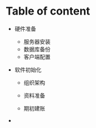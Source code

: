# Table of content

* 硬件准备
  * 服务器安装
  * 数据库备份
  * 客户端配置
* 软件初始化

  * 组织架构

  * 资料准备

  * 期初建账

* 


